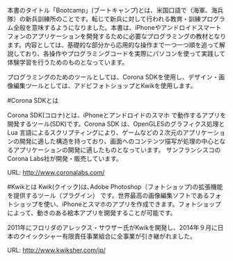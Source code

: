 本書のタイトル「Bootcamp」(ブートキャンプ)とは、米国口語で（海軍、海兵隊）の新兵訓練所のことです。転じて新兵に対して行われる教育・訓練プログラム全般を意味するようになりました。本書は、iPhoneやアンドロイドスマートフォンのアプリケーションを開発するために必要なプログラミングの教材となります。内容としては、基礎的な部分から応用的な操作まで一つ一つ順を追って解説しており、各操作やプログラミングコードを実際にパソコンを使って実践して体験学習を行うためのものとなっています。

プログラミングのためのツールとしては、Corona SDKを使用し、デザイン・画像編集ツールとしては、アドビフォトショップとKwikを使用します。

#Corona SDKとは

Corona SDK(コロナ)とは、iPhoneとアンドロイドのスマホ で動作するアプリを開発するツール(SDK)です。Corona SDK は、OpenGLESのグラフィクス処理とLua 言語によるスクリプティングにより、ゲームなどの２次元のアプリケーションの開発に適した構造を持っており、画面へのコンテンツ描写が処理の中心となるアプリケーションの開発に適したものとなっています。
サンフランシスコのCorona Labs社が開発・販売しています。

URL: http://www.coronalabs.com/

#Kwikとは
Kwik(クイック)は､Adobe Photoshop（フォトショップ)の拡張機能を提供するツール（プラグイン） です。世界最高の画像編集ソフトであるフォトショップを使い、iPhoneとスマホのアプリを作成できます。フォトショップによって、動きのある絵本アプリを開発することが可能です。

2011年にフロリダのアレックス・サウザー氏がKwikを開発し、2014年９月に日本のクイックシャー有限責任事業組合に全事業が引き継がれました。

URL: http://www.kwiksher.com/jp/


